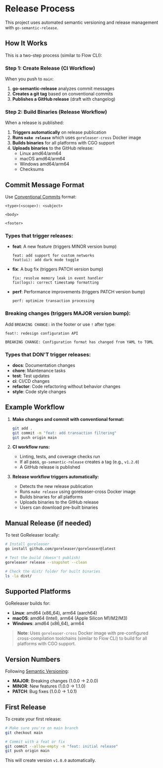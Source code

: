 # Release Process

This project uses automated semantic versioning and release management with `go-semantic-release`.

## How It Works

This is a two-step process (similar to Flow CLI):

### Step 1: Create Release (CI Workflow)
When you push to `main`:
1. **go-semantic-release** analyzes commit messages
2. **Creates a git tag** based on conventional commits
3. **Publishes a GitHub release** (draft with changelog)

### Step 2: Build Binaries (Release Workflow)
When a release is published:
1. **Triggers automatically** on release publication
2. **Runs `make release`** which uses `goreleaser-cross` Docker image
3. **Builds binaries** for all platforms with CGO support
4. **Uploads binaries** to the GitHub release:
   - Linux amd64/arm64
   - macOS amd64/arm64
   - Windows amd64/arm64
   - Checksums

## Commit Message Format

Use [Conventional Commits](https://www.conventionalcommits.org/) format:

```
<type>(<scope>): <subject>

<body>

<footer>
```

### Types that trigger releases:

- **feat**: A new feature (triggers MINOR version bump)
  ```
  feat: add support for custom networks
  feat(ui): add dark mode toggle
  ```

- **fix**: A bug fix (triggers PATCH version bump)
  ```
  fix: resolve memory leak in event handler
  fix(logs): correct timestamp formatting
  ```

- **perf**: Performance improvements (triggers PATCH version bump)
  ```
  perf: optimize transaction processing
  ```

### Breaking changes (triggers MAJOR version bump):

Add `BREAKING CHANGE:` in the footer or use `!` after type:

```
feat!: redesign configuration API

BREAKING CHANGE: Configuration format has changed from YAML to TOML
```

### Types that DON'T trigger releases:

- **docs**: Documentation changes
- **chore**: Maintenance tasks
- **test**: Test updates
- **ci**: CI/CD changes
- **refactor**: Code refactoring without behavior changes
- **style**: Code style changes

## Example Workflow

1. **Make changes and commit with conventional format:**
   ```bash
   git add .
   git commit -m "feat: add transaction filtering"
   git push origin main
   ```

2. **CI workflow runs:**
   - Linting, tests, and coverage checks run
   - If all pass, `go-semantic-release` creates a tag (e.g., `v1.2.0`)
   - A GitHub release is published

3. **Release workflow triggers automatically:**
   - Detects the new release publication
   - Runs `make release` using goreleaser-cross Docker image
   - Builds binaries for all platforms
   - Uploads binaries to the GitHub release
   - Users can download pre-built binaries

## Manual Release (if needed)

To test GoReleaser locally:

```bash
# Install goreleaser
go install github.com/goreleaser/goreleaser@latest

# Test the build (doesn't publish)
goreleaser release --snapshot --clean

# Check the dist/ folder for built binaries
ls -la dist/
```

## Supported Platforms

GoReleaser builds for:
- **Linux**: amd64 (x86_64), arm64 (aarch64)
- **macOS**: amd64 (Intel), arm64 (Apple Silicon M1/M2/M3)
- **Windows**: amd64 (x86_64), arm64

> **Note**: Uses `goreleaser-cross` Docker image with pre-configured cross-compilation toolchains (similar to Flow CLI) to build for all platforms with CGO support.

## Version Numbers

Following [Semantic Versioning](https://semver.org/):
- **MAJOR**: Breaking changes (1.0.0 → 2.0.0)
- **MINOR**: New features (1.0.0 → 1.1.0)
- **PATCH**: Bug fixes (1.0.0 → 1.0.1)

## First Release

To create your first release:

```bash
# Make sure you're on main branch
git checkout main

# Commit with a feat or fix
git commit --allow-empty -m "feat: initial release"
git push origin main
```

This will create version `v1.0.0` automatically.
